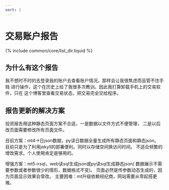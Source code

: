 ```yaml
---
sort: 1
---
```


# 交易账户报告

{% include common/core/list_dir.liquid %}

## 为什么有这个报告

我不想时不时的去登录我的账户去查看账户情况，那样会让我很焦虑而且管不住手贱
进行操作，这个在历史上给了我很多次教训。因此我打算卸载手机上的交易软件，只在
这个博客里查看交易状态，把交易完全交给程序。

## 报告更新的解决方案

投资报告用这种静态页面方案不合适，一是数据以文件方式不便管理，
二是以后改页面需要修改所有页面文件。

目前方案：mt4->日json数据，py读日数据全量生成所有静态页面和静态json。
目前只是为了利用jekyll的部署便利。同时以存储空间换访问时间。
不适合频繁的增改需求。个人使用肯定是够用的。

增强方案：mt5->sql，web读sql生成json或py读sql生成静态json(
数据展示不需要参数或者参数很少的情形，数据格式不变)。
页面必然是传参数动态生成的，因为页面显示效果会常改。
主要困难：mt升级依赖经纪商，网站需要从零起搭更难。


